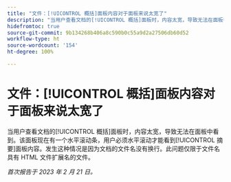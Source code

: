 ```yaml
---
title: "文件：[!UICONTROL 概括]面板内容对于面板来说太宽了"
description: "当用户查看文档的[!UICONTROL 概括]面板时，内容太宽，导致无法在面板中看到。该面板现在有一个水平滚动条，用户必须水平滚动才能看到[!UICONTROL 摘要]面板内容。发生这种情况是因为文档的文件名没有换行。此问题仅限于文件名具有 HTML 文件扩展名的文件。"
hidefromtoc: true
source-git-commit: 9b134268b406a8c590b0c55a9d2a27506db60d52
workflow-type: ht
source-wordcount: '154'
ht-degree: 100%

---
```



# 文件：[!UICONTROL 概括]面板内容对于面板来说太宽了

当用户查看文档的[!UICONTROL 概括]面板时，内容太宽，导致无法在面板中看到。该面板现在有一个水平滚动条，用户必须水平滚动才能看到[!UICONTROL 摘要]面板内容。发生这种情况是因为文档的文件名没有换行。此问题仅限于文件名具有 HTML 文件扩展名的文件。

_首次报告于 2023 年 2 月 21 日。_

